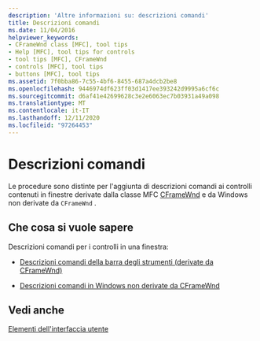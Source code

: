 ```yaml
---
description: 'Altre informazioni su: descrizioni comandi'
title: Descrizioni comandi
ms.date: 11/04/2016
helpviewer_keywords:
- CFrameWnd class [MFC], tool tips
- Help [MFC], tool tips for controls
- tool tips [MFC], CFrameWnd
- controls [MFC], tool tips
- buttons [MFC], tool tips
ms.assetid: 7f0bba86-7c55-4bf6-8455-687a4dcb2be8
ms.openlocfilehash: 9446974df623ff03d1417ee393242d9995a6cf6c
ms.sourcegitcommit: d6af41e42699628c3e2e6063ec7b03931a49a098
ms.translationtype: MT
ms.contentlocale: it-IT
ms.lasthandoff: 12/11/2020
ms.locfileid: "97264453"
---
```

# <a name="tool-tips"></a>Descrizioni comandi

Le procedure sono distinte per l'aggiunta di descrizioni comandi ai controlli contenuti in finestre derivate dalla classe MFC [CFrameWnd](../mfc/reference/cframewnd-class.md) e da Windows non derivate da `CFrameWnd` .

## <a name="what-do-you-want-to-know-more-about"></a>Che cosa si vuole sapere

Descrizioni comandi per i controlli in una finestra:

- [Descrizioni comandi della barra degli strumenti (derivate da CFrameWnd)](../mfc/toolbar-tool-tips.md)

- [Descrizioni comandi in Windows non derivate da CFrameWnd](../mfc/tool-tips-in-windows-not-derived-from-cframewnd.md)

## <a name="see-also"></a>Vedi anche

[Elementi dell'interfaccia utente](../mfc/user-interface-elements-mfc.md)
